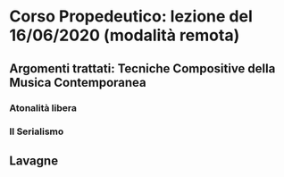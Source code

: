 # Corso Propedeutico: lezione del 16/06/2020 (modalità remota)

## Argomenti trattati: **Tecniche Compositive della Musica Contemporanea**

### Atonalità libera

### Il Serialismo

## Lavagne
